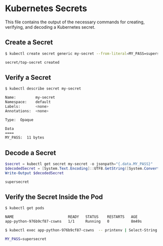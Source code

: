 # Kubernetes Secrets

This file contains the output of the necessary commands for creating, verifying, and decoding a Kubernetes secret.

## Create a Secret

```bash
$ kubectl create secret generic my-secret --from-literal=MY_PASS=supersecret

secret/top-secret created
```

## Verify a Secret

```bash
$ kubectl describe secret my-secret

Name:         my-secret
Namespace:    default
Labels:       <none>
Annotations:  <none>

Type:  Opaque

Data
====
MY_PASS:  11 bytes
```

## Decode a Secret

```powershell
$secret = kubectl get secret my-secret -o jsonpath="{.data.MY_PASS}"
$decodedSecret = [System.Text.Encoding]::UTF8.GetString([System.Convert]::FromBase64String($secret))
Write-Output $decodedSecret

supersecret
```

## Verify the Secret Inside the Pod

```bash
$ kubectl get pods

NAME                         READY   STATUS    RESTARTS   AGE
app-python-976b9cf87-cswns   1/1     Running   0          8m49s
```

```bash
$ kubectl exec app-python-976b9cf87-cswns  -- printenv | Select-String MY_PASS

MY_PASS=supersecret
```